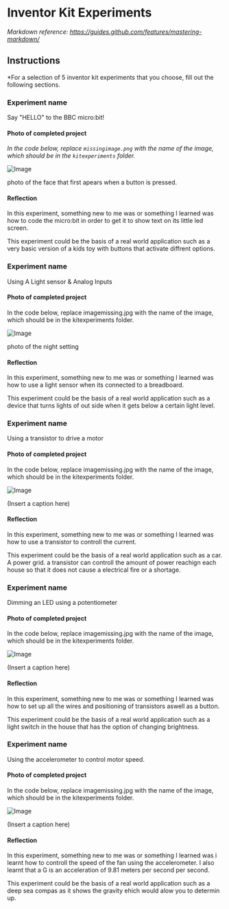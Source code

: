 # Inventor Kit Experiments

*Markdown reference: https://guides.github.com/features/mastering-markdown/*

## Instructions ##

*For a selection of 5 inventor kit experiments that you choose, fill out the following sections.

### Experiment name ###

Say "HELLO" to the BBC micro:bit!
#### Photo of completed project ####
*In the code below, replace `missingimage.png` with the name of the image, which should be in the `kitexperiments` folder.*

![Image](missingimage.png)

photo of the face that first apears when a button is pressed.

#### Reflection ####

In this experiment, something new to me was or something I learned was how to code the micro:bit in order to get it to show text on its little led screen.


This experiment could be the basis of a real world application such as a very basic version of a kids toy with buttons that activate diffrent options.

### Experiment name ###

Using A Light sensor & Analog Inputs

#### Photo of completed project ####
In the code below, replace imagemissing.jpg with the name of the image, which should be in the kitexperiments folder.

![Image](missingimage.png)

photo of the night setting

#### Reflection ####

In this experiment, something new to me was or something I learned was how to use a light sensor when its connected to a breadboard.

This experiment could be the basis of a real world application such as a device that turns lights of out side when it gets below a certain light level.

### Experiment name ###

Using a transistor to drive a motor

#### Photo of completed project ####
In the code below, replace imagemissing.jpg with the name of the image, which should be in the kitexperiments folder.

![Image](missingimage.png)

(Insert a caption here)

#### Reflection ####

In this experiment, something new to me was or something I learned was how to use a transistor to controll the current.

This experiment could be the basis of a real world application such as a car. A power grid. a transistor can controll the amount of power reachign each house so that it does not cause a electrical fire or a shortage. 

### Experiment name ###

Dimming an LED using a potentiometer

#### Photo of completed project ####
In the code below, replace imagemissing.jpg with the name of the image, which should be in the kitexperiments folder.

![Image](missingimage.png)

(Insert a caption here)

#### Reflection ####

In this experiment, something new to me was or something I learned was how to set up all the wires and positioning of transistors aswell as a button.

This experiment could be the basis of a real world application such as a light switch in the house that has the option of changing brightness.

### Experiment name ###

Using the accelerometer to control motor speed.

#### Photo of completed project ####
In the code below, replace imagemissing.jpg with the name of the image, which should be in the kitexperiments folder.

![Image](missingimage.png)

(Insert a caption here)

#### Reflection ####

In this experiment, something new to me was or something I learned was i learnt how to controll the speed of the fan using the accelerometer. I also learnt that a G is an acceleration of 9.81 meters per second per second.

This experiment could be the basis of a real world application such as a deep sea compas as it shows the gravity ehich would alow you to determin up. 

